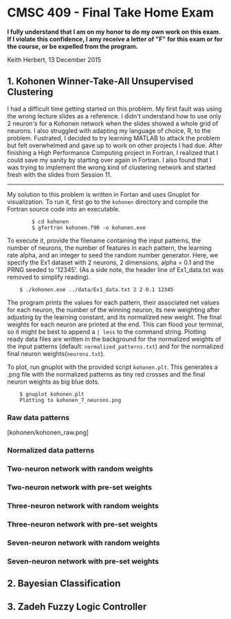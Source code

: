 # CMSC 409 - Final Take Home Exam 

**I fully understand that I am on my honor to do my own work on this exam. If I violate this confidence, I amy receive a letter of "F" for this exam or for the course, or be expelled from the program.**

Keith Herbert, 13 December 2015

## 1. Kohonen Winner-Take-All Unsupervised Clustering
I had a difficult time getting started on this problem. My first fault was using the wrong lecture slides as a reference. I didn't understand how to use only 2 neuron's for a Kohonen network when the slides showed a whole grid of neurons. I also struggled with adapting my language of choice, R, to the problem. Fustrated, I decided to try learning MATLAB to attack the problem but felt overwhelmed and gave up to work on other projects I had due. After finishing a High Performance Computing project in Fortran, I realized that I could save my sanity by starting over again in Fortran. I also found that I was trying to implement the wrong kind of clustering network and started fresh with the slides from Session 11.  

----------------------------------------------------------------------------------------------

My solution to this problem is written in Fortan and uses Gnuplot for visualization. To run it, first go to the `kohonen` directory and compile the Fortran source code into an executable.

```
        $ cd kohonen
        $ gfortran kohonen.f90 -o kohonen.exe
```

To execute it, provide the filename containing the input patterns, the number of neurons, the number of features in each pattern, the learning rate alpha, and an integer to seed the random number generator. Here, we specify the Ex1 dataset with 2 neurons, 2 dimensions, alpha = 0.1 and the PRNG seeded to '12345'. (As a side note, the header line of Ex1_data.txt was removed to simplify reading).

```
    $ ./kohonen.exe ../data/Ex1_data.txt 2 2 0.1 12345 
```

The program prints the values for each pattern, their associated net values for each neuron, the number of the winning neuron, its new weighting after adjusting by the learning constant, and its normalized new weight. The final weights for each neuron are printed at the end. This can flood your terminal, so it might be best to append a `| less` to the command string. Plotting ready data files are written in the background for the normalized weights of the input patterns (default: `normalized_patterns.txt`) and for the normalized final neuron weights(`neurons.txt`). 

To plot, run gnuplot with the provided script `kohonen.plt`. This generates a .png file with the normalized patterns as tiny red crosses and the final neuron weights as big blue dots.

```
    $ gnuplot kohonen.plt
    Plotting to kohonen_7_neurons.png
```

### Raw data patterns

[kohonen/kohonen_raw.png]

### Normalized data patterns

### Two-neuron network with random weights

### Two-neuron network with pre-set weights

### Three-neuron network with random weights

### Three-neuron network with pre-set weights

### Seven-neuron network with random weights

### Seven-neuron network with pre-set weights



## 2. Bayesian Classification


## 3. Zadeh Fuzzy Logic Controller
